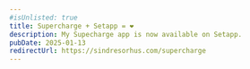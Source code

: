 ```yaml
---
#isUnlisted: true
title: Supercharge + Setapp = ❤️
description: My Supecharge app is now available on Setapp.
pubDate: 2025-01-13
redirectUrl: https://sindresorhus.com/supercharge
---
```

